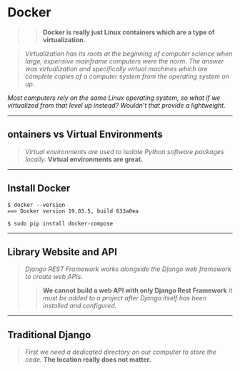 # Docker

>> **Docker is really just Linux containers which are a type of virtualization.**

> *Virtualization has its roots at the beginning of computer science when large, expensive mainframe computers were the norm. The answer was virtualization and specifically virtual machines which are complete copies of a computer system from the operating system on up.*

*Most computers rely on the same Linux operating system, so what if we virtualized from that level up instead? Wouldn’t that provide a lightweight.*

___

## ontainers vs Virtual Environments 

> *Virtual environments are used to isolate Python software packages locally.*
> **Virtual environments are great.**

___


## Install Docker 

```
$ docker --version
==> Docker version 19.03.5, build 633a0ea

$ sudo pip install docker-compose
```
___

## Library Website and API

> *Django REST Framework works alongside the Django web framework to create web APIs.* 
>> **We cannot build a web API with only Django Rest Framework** *it must be added to a project after Django itself has been installed and configured.*

___

## Traditional Django

> *First we need a dedicated directory on our computer to store the code.* 
> **The location really does not matter.**



